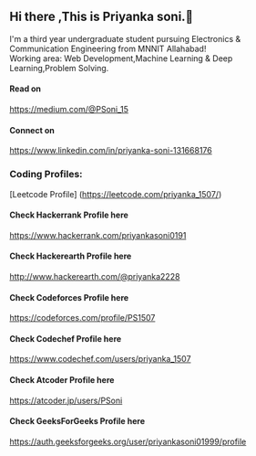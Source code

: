 ## Hi there ,This is Priyanka soni.👋
I'm a third year undergraduate student pursuing Electronics & Communication Engineering from MNNIT Allahabad! </br>
Working area: Web Development,Machine Learning & Deep Learning,Problem Solving.

#### Read on
https://medium.com/@PSoni_15
#### Connect on 
https://www.linkedin.com/in/priyanka-soni-131668176

### Coding Profiles:
[Leetcode Profile]
(https://leetcode.com/priyanka_1507/)
#### Check Hackerrank Profile here
https://www.hackerrank.com/priyankasoni0191
#### Check Hackerearth Profile here
http://www.hackerearth.com/@priyanka2228
#### Check Codeforces Profile here
https://codeforces.com/profile/PS1507
#### Check Codechef Profile here
https://www.codechef.com/users/priyanka_1507
#### Check Atcoder Profile here
https://atcoder.jp/users/PSoni
#### Check GeeksForGeeks Profile here
https://auth.geeksforgeeks.org/user/priyankasoni01999/profile


